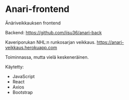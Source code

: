 # Anari-frontend

Änäriveikkauksen frontend

Backend: https://github.com/iisu36/anari-back

Kaveriporukan NHL:n runkosarjan veikkaus.
https://anari-veikkaus.herokuapp.com

Toiminnassa, mutta vielä keskeneräinen.

Käytetty:
- JavaScript
- React
- Axios
- Bootstrap
